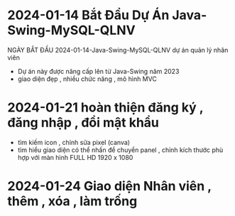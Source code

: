 # 2024-01-14 Bắt Đầu Dự Án Java-Swing-MySQL-QLNV
NGÀY BẮT ĐẦU 2024-01-14-Java-Swing-MySQL-QLNV dự án quản lý nhân viên
- Dự án này được nâng cấp lên từ Java-Swing năm 2023
- giao diện đẹp , nhiều chức năng , mô hình MVC
  
# 2024-01-21 hoàn thiện đăng ký , đăng nhập , đổi mật khẩu
- tìm kiếm icon , chỉnh sửa pixel (canva)
- tìm hiểu giao diện có thể nhấn để chuyển panel , chỉnh kích thước phù hợp với màn hình FULL HD 1920 x 1080 
# 2024-01-24 Giao diện Nhân viên , thêm , xóa , làm trống 
